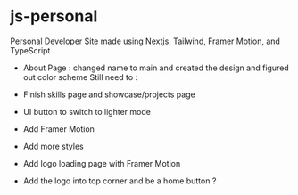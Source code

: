 # js-personal
Personal Developer Site made using Nextjs, Tailwind, Framer Motion, and TypeScript

- About Page : changed name to main and created the design and figured out color scheme 
Still need to : 

- Finish skills page and showcase/projects page 
- UI button to switch to lighter mode 
- Add Framer Motion 
- Add more styles 
- Add logo loading page with Framer Motion 
- Add the logo into top corner and be a home button ?
